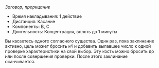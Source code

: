 *Заговор, прорицание*

- Время накладывания: 1 действие 
- Дистанция: Касание 
- Компоненты: В, С 
- Длительность: Концентрация, вплоть до 1 минуты 

Вы касаетесь одного согласного существа. Один раз, пока заклинание активно, цель может бросить к4 и добавить выпавшее число к одной проверке характеристики на свой выбор. Эту кость можно бросить до или после совершения проверки. После этого заклинание оканчивается.
